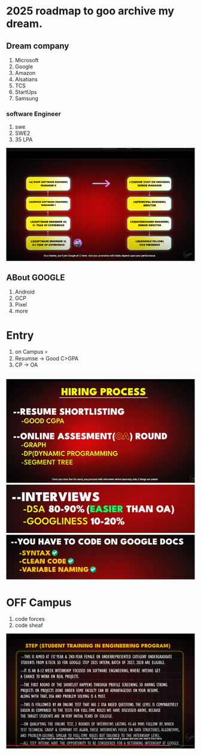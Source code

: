 # 2025 roadmap to goo archive my dream.

## Dream company
1. Microsoft
2. Google
3. Amazon
4. Alsatians
5. TCS
6. StartUps
7. Samsung

### software Engineer
1. swe
2. SWE2
3. 35 LPA

![img.png](img.png)

## ABout GOOGLE
1. Android 
2. GCP
3. Pixel
4. more

# Entry 
1. on Campus  💀
2. Resumse ->  Good C>GPA
3. CP -> OA

![img_1.png](img_1.png)
![img_2.png](img_2.png)
![img_3.png](img_3.png)
------------------
# OFF Campus
1. code forces
2. code sheaf

![img_4.png](img_4.png)